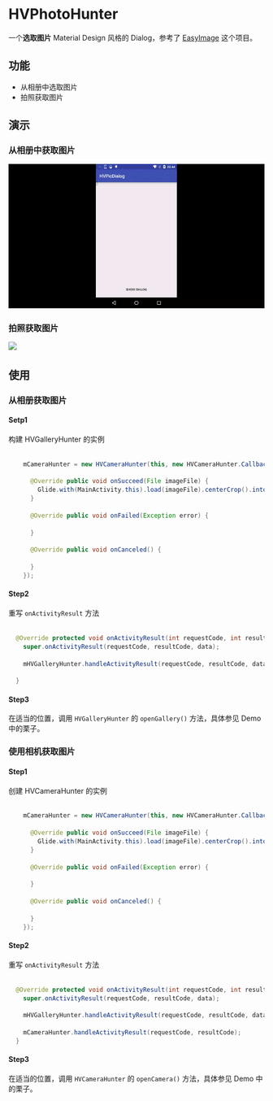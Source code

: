 # HVPhotoHunter

一个**选取图片** Material Design 风格的 Dialog，参考了 [EasyImage](https://github.com/jkwiecien/EasyImage) 这个项目。

## 功能

- 从相册中选取图片
- 拍照获取图片

## 演示

### 从相册中获取图片

<img src="/screenshot/相册中获取图片.gif" />

### 拍照获取图片

<img src="/screenshot/拍照获取图片.gif" />



## 使用

### 从相册获取图片

#### Setp1

构建 HVGalleryHunter 的实例

``` java

    mCameraHunter = new HVCameraHunter(this, new HVCameraHunter.Callback() {

      @Override public void onSucceed(File imageFile) {
        Glide.with(MainActivity.this).load(imageFile).centerCrop().into(mPhotoImageView);
      }

      @Override public void onFailed(Exception error) {

      }

      @Override public void onCanceled() {

      }
    });

```

#### Step2

重写 `onActivityResult` 方法

``` java

  @Override protected void onActivityResult(int requestCode, int resultCode, Intent data) {
    super.onActivityResult(requestCode, resultCode, data);

    mHVGalleryHunter.handleActivityResult(requestCode, resultCode, data);

  }

```

#### Step3

在适当的位置，调用 `HVGalleryHunter` 的 `openGallery()` 方法，具体参见 Demo 中的栗子。

### 使用相机获取图片

#### Step1

创建 HVCameraHunter 的实例

``` java

    mCameraHunter = new HVCameraHunter(this, new HVCameraHunter.Callback() {

      @Override public void onSucceed(File imageFile) {
        Glide.with(MainActivity.this).load(imageFile).centerCrop().into(mPhotoImageView);
      }

      @Override public void onFailed(Exception error) {

      }

      @Override public void onCanceled() {

      }
    });

```




#### Step2

重写 `onActivityResult` 方法

``` java

  @Override protected void onActivityResult(int requestCode, int resultCode, Intent data) {
    super.onActivityResult(requestCode, resultCode, data);

    mHVGalleryHunter.handleActivityResult(requestCode, resultCode, data);

    mCameraHunter.handleActivityResult(requestCode, resultCode);
  }

```

#### Step3

在适当的位置，调用 `HVCameraHunter` 的 `openCamera()` 方法，具体参见 Demo 中的栗子。






